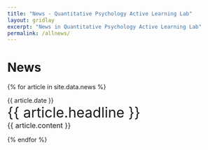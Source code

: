 ```yaml
---
title: "News - Quantitative Psychology Active Learning Lab"
layout: gridlay
excerpt: "News in Quantitative Psychology Active Learning Lab"
permalink: /allnews/
---
```


# News

{% for article in site.data.news %}
<p>{{ article.date }} <br>
<font size="6">{{ article.headline }}</font><br>
  <font size="3">{{ article.content }}</font></p>
{% endfor %}

